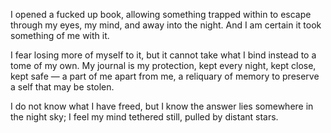 I opened a fucked up book, allowing something trapped within to escape through my eyes, my mind, and away into the night. And I am certain it took something of me with it.

I fear losing more of myself to it, but it cannot take what I bind instead to a tome of my own. My journal is my protection, kept every night, kept close, kept safe — a part of me apart from me, a reliquary of memory to preserve a self that may be stolen.

I do not know what I have freed, but I know the answer lies somewhere in the night sky; I feel my mind tethered still, pulled by distant stars.